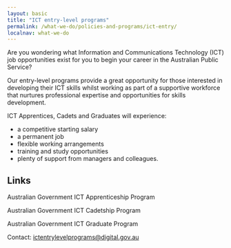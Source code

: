 ```yaml
---
layout: basic
title: "ICT entry-level programs"
permalink: /what-we-do/policies-and-programs/ict-entry/
localnav: what-we-do
---
```


Are you wondering what Information and Communications Technology (ICT) job opportunities exist for you to begin your career in the Australian Public Service?

Our entry-level programs provide a great opportunity for those interested in developing their ICT skills whilst working as part of a supportive workforce that nurtures professional expertise and opportunities for skills development. 

ICT Apprentices, Cadets and Graduates will experience:

- a competitive starting salary
- a permanent job
- flexible working arrangements
- training and study opportunities
- plenty of support from managers and colleagues.

## Links

Australian Government ICT Apprenticeship Program

Australian Government ICT Cadetship Program

Australian Government ICT Graduate Program

Contact: [ictentrylevelprograms@digital.gov.au](mailto:ictentrylevelprograms@digital.gov.au)
